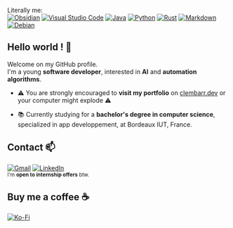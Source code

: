 Literally me:<br/>
<a href="https://obsidian.md/">![Obsidian](https://img.shields.io/badge/Obsidian-%23483699.svg?style=for-the-badge&logo=obsidian&logoColor=white)</a>
<a href="https://code.visualstudio.com/">![Visual Studio Code](https://img.shields.io/badge/Visual%20Studio%20Code-0078d7.svg?style=for-the-badge&logo=visual-studio-code&logoColor=white)</a>
<a href="https://docs.oracle.com/en/java/">![Java](https://img.shields.io/badge/java-%23ED8B00.svg?style=for-the-badge&logo=openjdk&logoColor=white)</a>
<a href="https://docs.python.org/">![Python](https://img.shields.io/badge/python-3670A0?style=for-the-badge&logo=python&logoColor=ffdd54)</a>
<a href="https://www.rust-lang.org/learn">![Rust](https://img.shields.io/badge/rust-%23000000.svg?style=for-the-badge&logo=rust&logoColor=white)</a>
<a href="https://www.markdownguide.org/">![Markdown](https://img.shields.io/badge/markdown-%23000000.svg?style=for-the-badge&logo=markdown&logoColor=white)</a>
<a href="https://www.debian.org/index.fr.html">![Debian](https://img.shields.io/badge/Debian-D70A53?style=for-the-badge&logo=debian&logoColor=white)</a>

## Hello world ! 🦊
Welcome on my GitHub profile.<br/>
I'm a young **software developer**, interested in **AI** and **automation algorithms**.

- ⚠️ You are strongly encouraged to **visit my portfolio** on <a href="https://clembarr.dev">clembarr.dev<a> or your computer might explode ⚠️

- 📚 Currently studying for a **bachelor's degree in computer science**, specialized in app developpement, at Bordeaux IUT, France.

## Contact 📫
<a href="mailto:clement.barriere@etu.u-bordeaux.fr">![Gmail](https://img.shields.io/badge/Gmail-D14836?style=for-the-badge&logo=gmail&logoColor=white)</a>
<a href="https://www.linkedin.com/in/clement-barriere">![LinkedIn](https://img.shields.io/badge/linkedin-%230077B5.svg?style=for-the-badge&logo=linkedin&logoColor=white)</a>
<br/><sup>I'm **open to internship offers** btw.</sup>

## Buy me a coffee ☕
<a href="https://ko-fi.com/clembarr">![Ko-Fi](https://img.shields.io/badge/Ko--fi-F16061?style=for-the-badge&logo=ko-fi&logoColor=white)</a>
<!-- ![Monero](https://img.shields.io/badge/monero-FF6600?style=for-the-badge&logo=monero&logoColor=white) -->
